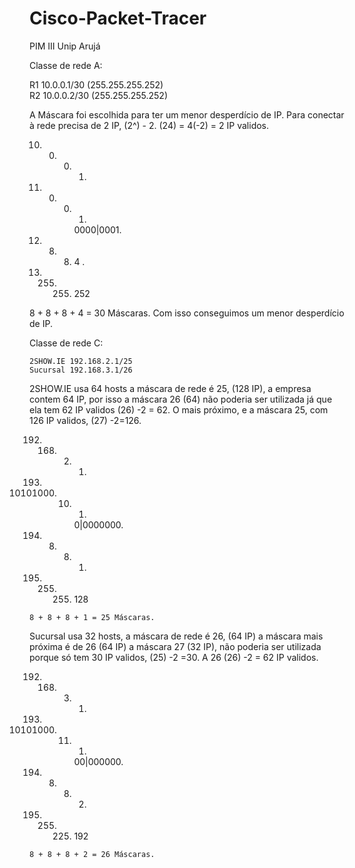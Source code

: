 # Cisco-Packet-Tracer
PIM III Unip Arujá

Classe de rede A:
	
R1 10.0.0.1/30 (255.255.255.252)	
R2 10.0.0.2/30 (255.255.255.252)
	
A Máscara foi escolhida para ter um menor desperdício de IP. Para conectar à rede precisa de 2 IP, (2^) - 2.
(24) = 4(-2) = 2 IP validos.

10.	0.	0.	1.
00001010.	00000000.	00000000.	00000001.
			                        0000|0001.
8.	8.	8.	4 .
255.	255.	255.	252

8 + 8 + 8 + 4 = 30 Máscaras.
Com isso conseguimos um menor desperdício de IP.

Classe de rede C:
 
	2SHOW.IE 192.168.2.1/25
	Sucursal 192.168.3.1/26

2SHOW.IE usa 64 hosts a máscara de rede é 25, (128 IP), a empresa contem 64 IP, por isso a máscara 26 (64) não poderia ser utilizada já que ela tem 62 IP validos (26) -2 = 62. O mais próximo, e a máscara 25, com 126 IP validos, (27) -2=126.

192.	168.	2.	1.
11000000.	10101000.	00000010.	00000001.
			                        0|0000000.
8.	8.	8.	1.
255.	255.	255.	128

	8 + 8 + 8 + 1 = 25 Máscaras.

Sucursal usa 32 hosts, a máscara de rede é 26, (64 IP) a máscara mais próxima é de 26 (64 IP) a máscara 27 (32 IP), não poderia ser utilizada porque só tem 30 IP validos, (25) -2 =30. 
A 26 (26) -2 = 62 IP validos. 

192.	168.	3.	1.
11000000.	10101000.	00000011.	00000001.
			                        00|000000.
8.	8.	8.	2.
255.	255.	225.	192
	
	8 + 8 + 8 + 2 = 26 Máscaras.


